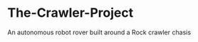The-Crawler-Project
===================

An autonomous robot rover built around a Rock crawler chasis
